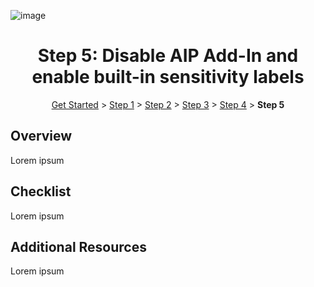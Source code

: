 ![image](https://user-images.githubusercontent.com/43501191/195106327-46a0d337-43f9-4c7c-b2b9-d4031936c9bc.png)


<h1 align="center">Step 5: Disable AIP Add-In and enable built-in sensitivity labels</h1>

<p align="center">
<a href="../AIP2MIP/GetStarted.md">Get Started</a> > <a href="../AIP2MIP/AIP2MIPStep1.md">Step 1</a> > <a href="../AIP2MIP/AIP2MIPStep2.md">Step 2</a>  > <a href="../AIP2MIP/AIP2MIPStep3.md">Step 3</a>  > <a href="../AIP2MIP/AIP2MIPStep4.md">Step 4</a> > <b>Step 5</b>
</p>

## Overview
Lorem ipsum

## Checklist
Lorem ipsum


## Additional Resources
Lorem ipsum

